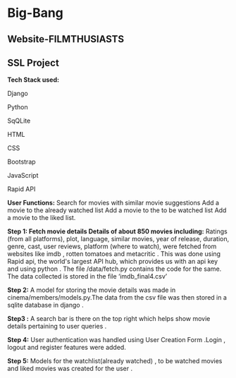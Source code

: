 # Big-Bang
## Website-FILMTHUSIASTS
## SSL Project
**Tech Stack used:**

Django

Python

SqQLite

HTML

CSS

Bootstrap

JavaScript

Rapid API

**User Functions:**
Search for movies with similar movie suggestions
Add a movie to the already watched list
Add a movie to the to be watched list
Add a movie to the liked list.

 **Step 1: Fetch movie details
Details of about 850 movies including:**
Ratings (from all platforms),
plot,
language, 
similar movies, 
year of release,
duration,
genre,
cast,
user reviews, 
platform (where to watch), 
were fetched from websites like imdb , rotten tomatoes and metacritic . This was done using Rapid api,  the world's largest API hub, which provides us with an api key and using python . The file /data/fetch.py contains the code for the same. The data collected is stored in the file ‘imdb_final4.csv’

**Step 2:**
A model for storing the movie details was made in cinema/members/models.py.The data from the csv file was then stored in a sqlite database in django .

**Step3 :**
A search bar is there on the top right which helps show movie details pertaining to user queries .

**Step 4:**
User authentication was handled using User Creation Form .Login , logout and register features were added.

**Step 5:**
Models for the watchlist(already watched) , to be watched movies  and liked movies was created for the user .





